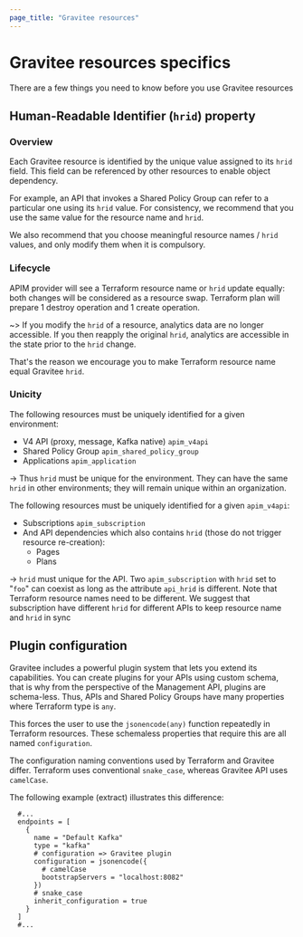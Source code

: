 ```yaml
---
page_title: "Gravitee resources"
---
```


# Gravitee resources specifics

There are a few things you need to know before you use Gravitee resources

## Human-Readable Identifier (`hrid`) property

### Overview

Each Gravitee resource is identified by the unique value assigned to its `hrid` field.
This field can be referenced by other resources to enable object dependency.

For example, an API that invokes a Shared Policy Group can refer to a particular one using its `hrid` value.
For consistency, we recommend that you use the same value for the resource name and `hrid`.

We also recommend that you choose meaningful resource names / `hrid` values,
and only modify them when it is compulsory.

### Lifecycle

APIM provider will see a Terraform resource name or `hrid` update equally:
both changes will be considered as a resource swap. Terraform plan will prepare 1 destroy operation and 1 create operation.

~> If you modify the `hrid` of a resource, analytics data are no longer accessible.
If you then reapply the original `hrid`, analytics are accessible in the state prior to the `hrid` change.

That's the reason we encourage you to make Terraform resource name equal Gravitee `hrid`.

### Unicity

The following resources must be uniquely identified for a given environment:
* V4 API (proxy, message, Kafka native) `apim_v4api`
* Shared Policy Group `apim_shared_policy_group`
* Applications `apim_application`

-> Thus `hrid` must be unique for the environment.
They can have the same `hrid` in other environments; they will remain unique within an organization.

The following resources must be uniquely identified for a given `apim_v4api`:
* Subscriptions `apim_subscription`
* And API dependencies which also contains `hrid` (those do not trigger resource re-creation):
    * Pages
    * Plans

-> `hrid` must unique for the API.
Two `apim_subscription` with `hrid` set to "`foo`" can coexist as long as the attribute `api_hrid` is different.
Note that Terraform resource names need to be different.
We suggest that subscription have different `hrid` for different APIs to keep resource name and `hrid` in sync

## Plugin configuration

Gravitee includes a powerful plugin system that lets you extend its capabilities.
You can create plugins for your APIs using custom schema,
that is why from the perspective of the Management API, plugins are schema-less.
Thus, APIs and Shared Policy Groups have many properties where Terraform type is `any`.

This forces the user to use the `jsonencode(any)` function repeatedly in Terraform resources.
These schemaless properties that require this are all named `configuration`.

The configuration naming conventions used by Terraform and Gravitee differ.
Terraform uses conventional `snake_case`, whereas Gravitee API uses `camelCase`.

The following example (extract) illustrates this difference:
```hcl
  #...
  endpoints = [
    {
      name = "Default Kafka"
      type = "kafka"
      # configuration => Gravitee plugin
      configuration = jsonencode({
        # camelCase
        bootstrapServers = "localhost:8082"
      })
      # snake_case
      inherit_configuration = true
    }
  ]
  #...
```